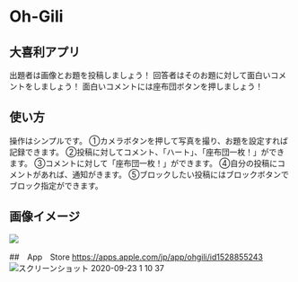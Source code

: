 # Oh-Gili

## 大喜利アプリ

出題者は画像とお題を投稿しましょう！
回答者はそのお題に対して面白いコメントをしましょう！
面白いコメントには座布団ボタンを押しましょう！

## 使い方
操作はシンプルです。
①カメラボタンを押して写真を撮り、お題を設定すれば記録できます。
②投稿に対してコメント、「ハート」、「座布団一枚！」ができます。
③コメントに対して「座布団一枚！」ができます。
④自分の投稿にコメントがあれば、通知がきます。
⑤ブロックしたい投稿にはブロックボタンでブロック指定ができます。

## 画像イメージ
![](https://user-images.githubusercontent.com/52473279/91652271-75486f80-ead0-11ea-8002-6acc4abccb92.png)

##　App　Store
https://apps.apple.com/jp/app/ohgili/id1528855243
![スクリーンショット 2020-09-23 1 10 37](https://user-images.githubusercontent.com/52473279/93908517-ab78b800-fd39-11ea-91c4-d26bdf154bf9.png)
